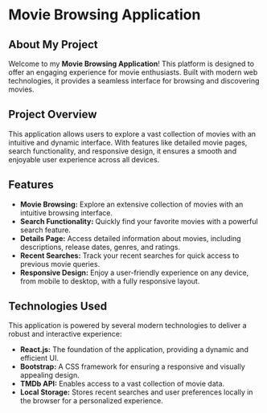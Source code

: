 # Movie Browsing Application

## About My Project

Welcome to my **Movie Browsing Application**! This platform is designed to offer an engaging experience for movie enthusiasts. Built with modern web technologies, it provides a seamless interface for browsing and discovering movies.

## Project Overview

This application allows users to explore a vast collection of movies with an intuitive and dynamic interface. With features like detailed movie pages, search functionality, and responsive design, it ensures a smooth and enjoyable user experience across all devices.

## Features

- **Movie Browsing:** Explore an extensive collection of movies with an intuitive browsing interface.
- **Search Functionality:** Quickly find your favorite movies with a powerful search feature.
- **Details Page:** Access detailed information about movies, including descriptions, release dates, genres, and ratings.
- **Recent Searches:** Track your recent searches for quick access to previous movie queries.
- **Responsive Design:** Enjoy a user-friendly experience on any device, from mobile to desktop, with a fully responsive layout.

## Technologies Used

This application is powered by several modern technologies to deliver a robust and interactive experience:

- **React.js:** The foundation of the application, providing a dynamic and efficient UI.
- **Bootstrap:** A CSS framework for ensuring a responsive and visually appealing design.
- **TMDb API:** Enables access to a vast collection of movie data.
- **Local Storage:** Stores recent searches and user preferences locally in the browser for a personalized experience.

